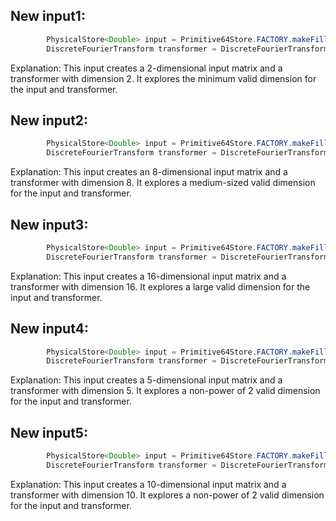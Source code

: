 ## New input1:
```java
        PhysicalStore<Double> input = Primitive64Store.FACTORY.makeFilled(2, 1, Uniform.of(-2, 4));
        DiscreteFourierTransform transformer = DiscreteFourierTransform.newInstance(2);
```
Explanation: This input creates a 2-dimensional input matrix and a transformer with dimension 2. It explores the minimum valid dimension for the input and transformer.

## New input2:
```java
        PhysicalStore<Double> input = Primitive64Store.FACTORY.makeFilled(8, 1, Uniform.of(-2, 4));
        DiscreteFourierTransform transformer = DiscreteFourierTransform.newInstance(8);
```
Explanation: This input creates an 8-dimensional input matrix and a transformer with dimension 8. It explores a medium-sized valid dimension for the input and transformer.

## New input3:
```java
        PhysicalStore<Double> input = Primitive64Store.FACTORY.makeFilled(16, 1, Uniform.of(-2, 4));
        DiscreteFourierTransform transformer = DiscreteFourierTransform.newInstance(16);
```
Explanation: This input creates a 16-dimensional input matrix and a transformer with dimension 16. It explores a large valid dimension for the input and transformer.

## New input4:
```java
        PhysicalStore<Double> input = Primitive64Store.FACTORY.makeFilled(5, 1, Uniform.of(-2, 4));
        DiscreteFourierTransform transformer = DiscreteFourierTransform.newInstance(5);
```
Explanation: This input creates a 5-dimensional input matrix and a transformer with dimension 5. It explores a non-power of 2 valid dimension for the input and transformer.

## New input5:
```java
        PhysicalStore<Double> input = Primitive64Store.FACTORY.makeFilled(10, 1, Uniform.of(-2, 4));
        DiscreteFourierTransform transformer = DiscreteFourierTransform.newInstance(10);
```
Explanation: This input creates a 10-dimensional input matrix and a transformer with dimension 10. It explores a non-power of 2 valid dimension for the input and transformer.
